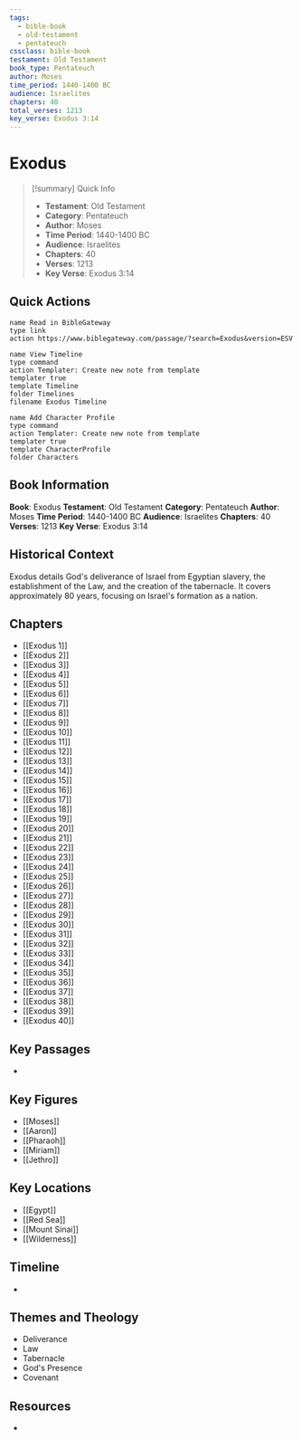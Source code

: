 ```yaml
---
tags:
  - bible-book
  - old-testament
  - pentateuch
cssclass: bible-book
testament: Old Testament
book_type: Pentateuch
author: Moses
time_period: 1440-1400 BC
audience: Israelites
chapters: 40
total_verses: 1213
key_verse: Exodus 3:14
---
```


# Exodus

>[!summary] Quick Info
>- **Testament**: Old Testament
>- **Category**: Pentateuch
>- **Author**: Moses
>- **Time Period**: 1440-1400 BC
>- **Audience**: Israelites
>- **Chapters**: 40
>- **Verses**: 1213
>- **Key Verse**: Exodus 3:14

## Quick Actions

```button
name Read in BibleGateway
type link
action https://www.biblegateway.com/passage/?search=Exodus&version=ESV
```

```button
name View Timeline
type command
action Templater: Create new note from template
templater true
template Timeline
folder Timelines
filename Exodus Timeline
```

```button
name Add Character Profile
type command
action Templater: Create new note from template
templater true
template CharacterProfile
folder Characters
```

## Book Information

**Book**: Exodus
**Testament**: Old Testament
**Category**: Pentateuch
**Author**: Moses
**Time Period**: 1440-1400 BC
**Audience**: Israelites
**Chapters**: 40
**Verses**: 1213
**Key Verse**: Exodus 3:14

## Historical Context

Exodus details God's deliverance of Israel from Egyptian slavery, the establishment of the Law, and the creation of the tabernacle. It covers approximately 80 years, focusing on Israel's formation as a nation.

## Chapters

- [[Exodus 1]]
- [[Exodus 2]]
- [[Exodus 3]]
- [[Exodus 4]]
- [[Exodus 5]]
- [[Exodus 6]]
- [[Exodus 7]]
- [[Exodus 8]]
- [[Exodus 9]]
- [[Exodus 10]]
- [[Exodus 11]]
- [[Exodus 12]]
- [[Exodus 13]]
- [[Exodus 14]]
- [[Exodus 15]]
- [[Exodus 16]]
- [[Exodus 17]]
- [[Exodus 18]]
- [[Exodus 19]]
- [[Exodus 20]]
- [[Exodus 21]]
- [[Exodus 22]]
- [[Exodus 23]]
- [[Exodus 24]]
- [[Exodus 25]]
- [[Exodus 26]]
- [[Exodus 27]]
- [[Exodus 28]]
- [[Exodus 29]]
- [[Exodus 30]]
- [[Exodus 31]]
- [[Exodus 32]]
- [[Exodus 33]]
- [[Exodus 34]]
- [[Exodus 35]]
- [[Exodus 36]]
- [[Exodus 37]]
- [[Exodus 38]]
- [[Exodus 39]]
- [[Exodus 40]]

## Key Passages

- 

## Key Figures

- [[Moses]]
- [[Aaron]]
- [[Pharaoh]]
- [[Miriam]]
- [[Jethro]]

## Key Locations

- [[Egypt]]
- [[Red Sea]]
- [[Mount Sinai]]
- [[Wilderness]]

## Timeline

- 

## Themes and Theology

- Deliverance
- Law
- Tabernacle
- God's Presence
- Covenant

## Resources

-  